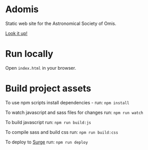 # Adomis
Static web site for the Astronomical Society of Omis.

[Look it up!](http://adomis.surge.sh)

# Run locally
Open `index.html` in your browser.

# Build project assets
To use npm scripts install dependencies - run:
`npm install`

To watch javascript and sass files for changes run:
`npm run watch`

To build javascript run:
`npm run build:js`

To compile sass and build css run:
`npm run build:css`

To deploy to [Surge](https://adomis.surge.sh) run:
`npm run deploy`

